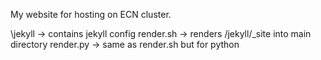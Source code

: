 My website for hosting on ECN cluster.

\jekyll -> contains jekyll config
render.sh -> renders /jekyll/\_site into main directory
render.py -> same as render.sh but for python
